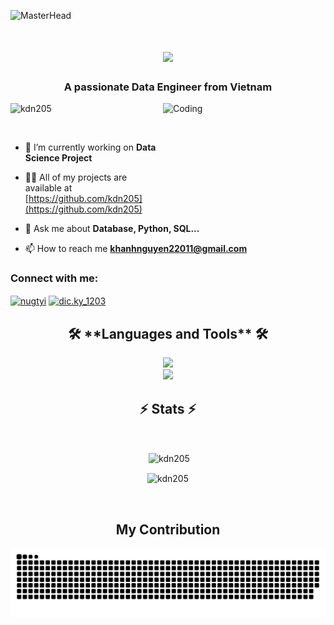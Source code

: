 ![MasterHead](https://user-images.githubusercontent.com/74038190/225813708-98b745f2-7d22-48cf-9150-083f1b00d6c9.gif)
<h2></h2>
<h1 align="center">
    <img src="https://readme-typing-svg.herokuapp.com/?font=Righteous&size=35&center=true&vCenter=true&width=500&height=70&duration=4000&lines=Hello+World!+👋;+I'm+Khanh+Nguyen;" />
</h1>
<h3 align="center">A passionate Data Engineer from Vietnam</h3>
<img align="right" alt="Coding" width ="260" height="180" frameBorder="0"src="https://media2.giphy.com/media/2IudUHdI075HL02Pkk/giphy.gif?cid=6c09b952keetaio0akg0jfwqbo1zd3hn7tl8x5rj8qkv9p8n&ep=v1_gifs_search&rid=giphy.gif&ct=g">

<p align="left"> <img src="https://komarev.com/ghpvc/?username=kdn205&label=Profile%20views&color=0e75b6&style=flat" alt="kdn205" /> </p>

<p align="left"> <a href="https://twitter.com/" target="blank"><img src="https://img.shields.io/twitter/follow/?logo=twitter&style=for-the-badge" alt="" /></a> </p>

- 🔭 I’m currently working on **Data Science Project**

- 👨‍💻 All of my projects are available at [https://github.com/kdn205](https://github.com/kdn205)

- 💬 Ask me about **Database, Python, SQL...**

- 📫 How to reach me **khanhnguyen22011@gmail.com**

<h3 align="left">Connect with me:</h3>

<p align="left">
  
<a href="https://fb.com/nugtyi" target="blank"><img align="center" src="https://raw.githubusercontent.com/rahuldkjain/github-profile-readme-generator/master/src/images/icons/Social/facebook.svg" alt="nugtyi" height="30" width="40" /></a>
<a href="https://instagram.com/dic.ky_1203" target="blank"><img align="center" src="https://raw.githubusercontent.com/rahuldkjain/github-profile-readme-generator/master/src/images/icons/Social/instagram.svg" alt="dic.ky_1203" height="30" width="40" /></a>
</p>

<h2 align="center">🛠️ **Languages and Tools** 🛠️</h2>

<div align="center">
    <img src="https://skillicons.dev/icons?i=mysql,powershell,py,r,ubuntu,firebase,figma" /><br>
    <img src="https://skillicons.dev/icons?i=c,postgres,linux,mongodb,docker,git" /><br>
</div>

<h2 align="center">⚡ Stats ⚡</h2>
<br>
<div align=center>
    <p>&nbsp;<img align="center" width=490 src="https://github-readme-stats.vercel.app/api?username=kdn205&show_icons=true&locale=en" alt="kdn205" /></p>
    <p><img align="center" width=490 src="https://github-readme-streak-stats.herokuapp.com/?user=kdn205&" alt="kdn205" /></p>
  <br/>
</div>

<h2 align=center> My Contribution </h2>

<picture>
  <source media="(prefers-color-scheme: dark)" srcset="https://raw.githubusercontent.com/kdn205/kdn205/refs/heads/output/github-snake-dark.svg" />
  <source media="(prefers-color-scheme: light)" srcset="https://raw.githubusercontent.com/kdn205/kdn205/refs/heads/output/github-snake.svg" />
  <img alt="github-snake" src="https://raw.githubusercontent.com/kdn205/kdn205/refs/heads/output/github-snake.svg" />
</picture>

